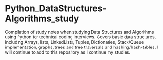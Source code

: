 # Python_DataStructures-Algorithms_study
Compilation of study notes when studying Data Structures and Algorithms using Python for technical coding interviews. Covers basic data structures, including Arrays, lists, LinkedLists, Tuples, Dictionaries, Stack/Queue implementation, graphs, trees and tree traversals and hashing/hash-tables. I will continue to add to this repository as I continue my studies.
